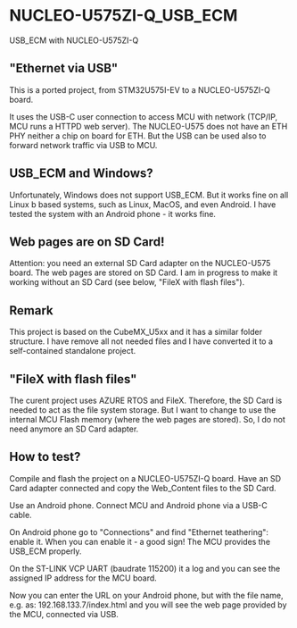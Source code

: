 # NUCLEO-U575ZI-Q_USB_ECM
 USB_ECM with NUCLEO-U575ZI-Q

## "Ethernet via USB"
This is a ported project, from STM32U575I-EV to a NUCLEO-U575ZI-Q board.

It uses the USB-C user connection to access MCU with network (TCP/IP, MCU runs a HTTPD web server). The NUCLEO-U575 does not have an ETH PHY neither a chip on board for ETH. But the USB can be used also to forward network traffic via USB to MCU.

## USB_ECM and Windows?
Unfortunately, Windows does not support USB_ECM. But it works fine on all Linux b based systems, such as Linux, MacOS, and even Android.
I have tested the system with an Android phone - it works fine.

## Web pages are on SD Card!
Attention: you need an external SD Card adapter on the NUCLEO-U575 board. The web pages are stored on SD Card.
I am in progress to make it working without an SD Card (see below, "FileX with flash files").

## Remark
This project is based on the CubeMX_U5xx and it has a similar folder structure.
I have remove all not needed files and I have converted it to a self-contained standalone project.

## "FileX with flash files"
The curent project uses AZURE RTOS and FileX. Therefore, the SD Card is needed to act as the file system storage.
But I want to change to use the internal MCU Flash memory (where the web pages are stored). So, I do not need anymore an SD Card adapter.

## How to test?
Compile and flash the project on a NUCLEO-U575ZI-Q board. Have an SD Card adapter connected and copy the Web_Content files to the SD Card.

Use an Android phone. Connect MCU and Android phone via a USB-C cable.

On Android phone go to "Connections" and find "Ethernet teathering": enable it. When you can enable it - a good sign! The MCU provides the USB_ECM properly.

On the ST-LINK VCP UART (baudrate 115200) it a log and you can see the assigned IP address for the MCU board.

Now you can enter the URL on your Android phone, but with the file name, e.g. as:
    192.168.133.7/index.html
and you will see the web page provided by the MCU, connected via USB.

